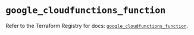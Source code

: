 # `google_cloudfunctions_function`

Refer to the Terraform Registry for docs: [`google_cloudfunctions_function`](https://registry.terraform.io/providers/hashicorp/google/5.13.0/docs/resources/cloudfunctions_function).
